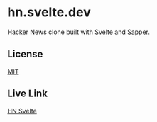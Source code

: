 # hn.svelte.dev

Hacker News clone built with [Svelte](https://svelte.dev) and [Sapper](https://sapper.svelte.dev).


## License

[MIT](LICENSE)

## Live Link
[HN Svelte](https://hn.svelte.dev/)

